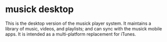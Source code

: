 # musick desktop

This is the desktop version of the musick player system. It maintains a library of music, videos, and playlists; and can sync with the musick mobile apps. It is intended as a multi-platform replacement for iTunes.
